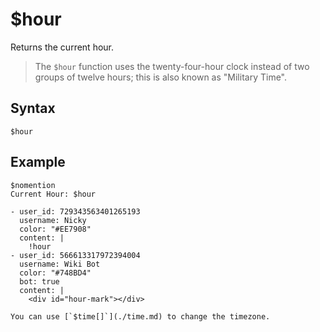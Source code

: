# $hour
Returns the current hour.

> The `$hour` function uses the twenty-four-hour clock instead of two groups of twelve hours; this is also known as "Military Time".

## Syntax
```
$hour
```

## Example
```
$nomention
Current Hour: $hour
```

``` discord yaml
- user_id: 729343563401265193
  username: Nicky
  color: "#EE7908"
  content: |
    !hour
- user_id: 566613317972394004
  username: Wiki Bot
  color: "#748BD4"
  bot: true
  content: |
    <div id="hour-mark"></div>
```

```admonish info title="Timezone"
You can use [`$time[]`](./time.md) to change the timezone.
```

<script src="../theme/livetime.js"></script>
